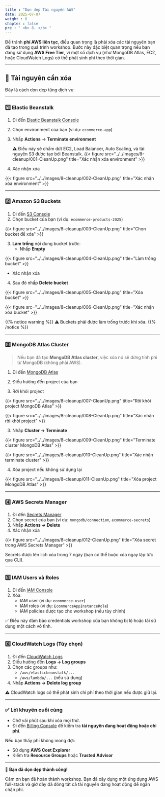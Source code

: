 ```yaml
---
title : "Dọn dẹp Tài nguyên AWS"
date: 2025-07-07
weight : 8
chapter : false
pre : " <b> 8. </b> "
---
```


Để tránh **phí AWS liên tục**, điều quan trọng là phải xóa các tài nguyên bạn đã tạo trong quá trình workshop. Bước này đặc biệt quan trọng nếu bạn đang sử dụng **AWS Free Tier**, vì một số dịch vụ (như MongoDB Atlas, EC2, hoặc CloudWatch Logs) có thể phát sinh phí theo thời gian.

---

## 🧹 Tài nguyên cần xóa

Đây là cách dọn dẹp từng dịch vụ:

---

### 1️⃣ Elastic Beanstalk

1. Đi đến [Elastic Beanstalk Console](https://console.aws.amazon.com/elasticbeanstalk/)

2. Chọn environment của bạn (ví dụ: `ecommerce-app`)

3. Nhấp **Actions** → **Terminate environment**

   ⚠️ Điều này sẽ chấm dứt EC2, Load Balancer, Auto Scaling, và tài nguyên S3 được tạo bởi Beanstalk.
{{< figure src="../../images/8-cleanup/001-CleanUp.png" title="Xác nhận xóa environment" >}}

4. Xác nhận xóa

{{< figure src="../../images/8-cleanup/002-CleanUp.png" title="Xác nhận xóa environment" >}}

---

### 2️⃣ Amazon S3 Buckets

1. Đi đến [S3 Console](https://s3.console.aws.amazon.com/s3/home)
2. Chọn bucket của bạn (ví dụ: `ecommerce-products-2025`)

{{< figure src="../../images/8-cleanup/003-CleanUp.png" title="Chọn bucket để xóa" >}}

3. **Làm trống** nội dung bucket trước:
   - Nhấp **Empty**

{{< figure src="../../images/8-cleanup/004-CleanUp.png" title="Làm trống bucket" >}}

   - Xác nhận xóa
4. Sau đó nhấp **Delete bucket**

{{< figure src="../../images/8-cleanup/005-CleanUp.png" title="Xóa bucket" >}}

{{< figure src="../../images/8-cleanup/006-CleanUp.png" title="Xác nhận xóa bucket" >}}

{{% notice warning %}}
⚠️ Buckets phải được làm trống trước khi xóa.
{{% /notice %}}

---

### 3️⃣ MongoDB Atlas Cluster

> Nếu bạn đã tạo **MongoDB Atlas cluster**, việc xóa nó sẽ dừng tính phí từ MongoDB (không phải AWS).

1. Đi đến [MongoDB Atlas](https://cloud.mongodb.com)
2. Điều hướng đến project của bạn

3. Rời khỏi project

{{< figure src="../../images/8-cleanup/007-CleanUp.png" title="Rời khỏi project MongoDB Atlas" >}}

{{< figure src="../../images/8-cleanup/008-CleanUp.png" title="Xác nhận rời khỏi project" >}}

3. Nhấp **Cluster → Terminate**

{{< figure src="../../images/8-cleanup/009-CleanUp.png" title="Terminate cluster MongoDB Atlas" >}}

{{< figure src="../../images/8-cleanup/010-CleanUp.png" title="Xác nhận terminate cluster" >}}

4. Xóa project nếu không sử dụng lại

{{< figure src="../../images/8-cleanup/011-CleanUp.png" title="Xóa project MongoDB Atlas" >}}

---

### 4️⃣ AWS Secrets Manager

1. Đi đến [Secrets Manager](https://console.aws.amazon.com/secretsmanager/)
2. Chọn secret của bạn (ví dụ: `mongodb/connection`, `ecommerce-secrets`)
3. Nhấp **Actions → Delete**
4. Xác nhận xóa

{{< figure src="../../images/8-cleanup/012-CleanUp.png" title="Xóa secret trong AWS Secrets Manager" >}}

Secrets được lên lịch xóa trong 7 ngày (bạn có thể buộc xóa ngay lập tức qua CLI).

---

### 5️⃣ IAM Users và Roles

1. Đi đến [IAM Console](https://console.aws.amazon.com/iam/)
2. Xóa:
   - IAM user (ví dụ: `ecommerce-user`)
   - IAM roles (ví dụ: `EcommerceAppInstanceRole`)
   - IAM policies được tạo cho workshop (nếu tùy chỉnh)

✅ Điều này đảm bảo credentials workshop của bạn không bị lộ hoặc tái sử dụng một cách vô tình.

---

### 6️⃣ CloudWatch Logs (Tùy chọn)

1. Đi đến [CloudWatch Logs](https://console.aws.amazon.com/cloudwatch/)
2. Điều hướng đến **Logs → Log groups**
3. Chọn các groups như:
   - `/aws/elasticbeanstalk/...`
   - `/aws/lambda/...` (nếu sử dụng)
4. Nhấp **Actions → Delete log group**

⚠️ CloudWatch logs có thể phát sinh chi phí theo thời gian nếu được giữ lại.

---

### ✅ Lời khuyên cuối cùng

- Chờ vài phút sau khi xóa mọi thứ.
- Đi đến [Billing Console](https://console.aws.amazon.com/billing/home) để kiểm tra **tài nguyên đang hoạt động hoặc chi phí**.

Nếu bạn thấy phí không mong đợi:
- Sử dụng **AWS Cost Explorer**
- Kiểm tra **Resource Groups** hoặc **Trusted Advisor**

---

🎉 **Bạn đã dọn dẹp thành công!**

Cảm ơn bạn đã hoàn thành workshop. Bạn đã xây dựng một ứng dụng AWS full-stack và giờ đây đã đóng tất cả tài nguyên đang hoạt động để ngăn chặn phí.
